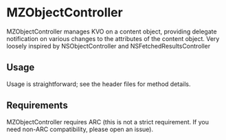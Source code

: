 # MZObjectController

MZObjectController manages KVO on a content object, providing delegate
notification on various changes to the attributes of the content object. Very
loosely inspired by NSObjectController and NSFetchedResultsController

## Usage

Usage is straightforward; see the header files for method details.

## Requirements

MZObjectController requires ARC (this is not a strict requirement. If you need
non-ARC compatibility, please open an issue).
